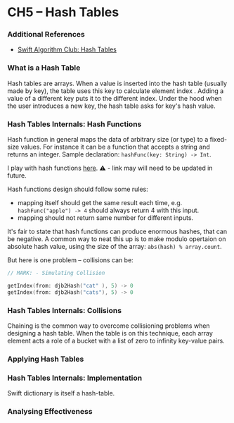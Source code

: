 # CH5 – Hash Tables

### Additional References

- [Swift Algorithm Club: Hash Tables](https://www.raywenderlich.com/206-swift-algorithm-club-hash-tables)

### What is a Hash Table

Hash tables are arrays. When a value is inserted into the hash table (usually made by key), the table uses this key to calculate element index . Adding a value of a different key puts it to the different index. Under the hood when the user introduces a new key, the hash table asks for key's hash value.

### Hash Tables Internals: Hash Functions

Hash function in general maps the data of arbitrary size (or type) to a fixed-size values.  For instance it can be a function that accepts a string and returns an integer. 
Sample declaration: `hashFunc(key: String) -> Int`.

I play with hash functions [here](https://github.com/DimkaIsALifelongLearner/Grokking-Algorithms-Study-Notes/blob/GROK-5-hash-tables/GROK-5-HashTables/HashTables.playground/Contents.swift). 
⚠️ - link may will need to be updated in future.

Hash functions design should follow some rules:

- mapping itself should get the same result each time, e.g. `hashFunc("apple") -> 4` should always return 4 with this input.
- mapping should not return same number for different inputs.

It's fair to state that hash functions can produce enormous hashes, that can be negative. A common way to neat this up is to make modulo opertaion on absolute hash value, using the size of the array: `abs(hash) % array.count`.

But here is one problem – collisions can be:

```swift
// MARK: - Simulating Collision

getIndex(from: djb2Hash("cat" ), 5) -> 0
getIndex(from: djb2Hash("cats"), 5) -> 0
```

### Hash Tables Internals: Collisions

Chaining is the common way to overcome collisioning problems when designing a hash table. When the table is on this technique, each array element acts a role of a bucket with a list of zero to infinity key-value pairs.

### Applying Hash Tables

### Hash Tables Internals: Implementation

Swift dictionary is itself a hash-table.

### Analysing Effectiveness

